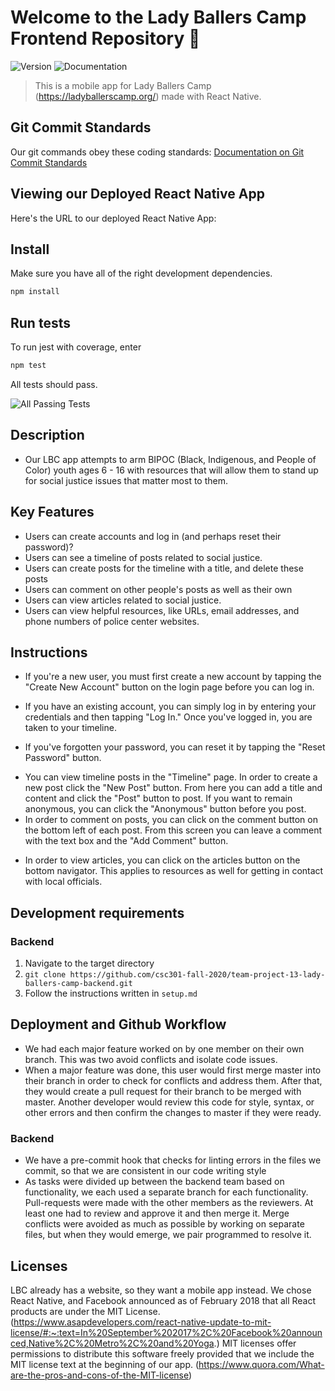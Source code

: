 # Welcome to the Lady Ballers Camp Frontend Repository 👋

<!-- > _Note:_ This document is intended to be relatively short. Be concise and precise. Assume the reader has no prior knowledge of your application and is non-technical. -->

![Version](https://img.shields.io/badge/version-1.0-blue.svg?cacheSeconds=2592000)
![Documentation](https://img.shields.io/badge/documentation-yes-brightgreen.svg)

> This is a mobile app for Lady Ballers Camp (https://ladyballerscamp.org/) made with React Native.

## Git Commit Standards

Our git commands obey these coding standards:
[Documentation on Git Commit Standards](http://karma-runner.github.io/0.10/dev/git-commit-msg.html)

## Viewing our Deployed React Native App

Here's the URL to our deployed React Native App: <!-- ## ✨ [Our Demo](example.com) -->

<!-- (TODO: Insert deployed react native app here) -->

## Install

Make sure you have all of the right development dependencies.

```sh
npm install
```

## Run tests

To run jest with coverage, enter

```sh
npm test
```

All tests should pass. 

![All Passing Tests](https://github.com/csc301-fall-2020/team-project-13-lady-ballers-camp-frontend/blob/README.md/readme_images/all_passing_tests.png)

## Description 
 <!-- * Provide a high-level description of your application and it's value from an end-user's perspective
 * What is the problem you're trying to solve?
 * Is there any context required to understand **why** the application solves this problem? -->

- Our LBC app attempts to arm BIPOC (Black, Indigenous, and People of Color) youth ages 6 - 16 with resources that will allow them to stand up for social justice issues that matter most to them.

## Key Features
 <!-- * Described the key features in the application that the user can access
 * Provide a breakdown or detail for each feature that is most appropriate for your application
 * This section will be used to assess the value of the features built -->

- Users can create accounts and log in (and perhaps reset their password)?
- Users can see a timeline of posts related to social justice.
- Users can create posts for the timeline with a title, and delete these posts 
- Users can comment on other people's posts as well as their own 
- Users can view articles related to social justice.
- Users can view helpful resources, like URLs, email addresses, and phone numbers of police center websites.

## Instructions
 <!-- * Clear instructions for how to use the application from the end-user's perspective
 * How do you access it? Are accounts pre-created or does a user register? Where do you start? etc. 
 * Provide clear steps for using each feature described above
 * This section is critical to testing your application and must be done carefully and thoughtfully -->

- If you're a new user, you must first create a new account by tapping the "Create New Account" button
on the login page before you can log in.

<!-- (TODO: Insert picture of create new account page) -->

- If you have an existing account, you can simply log in by entering your credentials and then tapping
"Log In." Once you've logged in, you are taken to your timeline.

<!-- (TODO: Insert picture of log in page) -->

- If you've forgotten your password, you can reset it by tapping the "Reset Password" button.

<!-- (TODO: Insert picture of password reset page) -->

- You can view timeline posts in the "Timeline" page. In order to create a new post click the "New Post" button. From here you can add a title and content and click the "Post" button to post. If you want to remain anonymous, you can click the "Anonymous" button before you post. 
- In order to comment on posts, you can click on the comment button on the bottom left of each post. From this screen you can leave a comment with the text box and the "Add Comment" button. 

<!-- (TODO: Insert picture of timeline page) -->

- In order to view articles, you can click on the articles button on the bottom navigator. This applies to resources as well for getting in contact with local officials. 
 
 ## Development requirements
 <!-- * If a developer were to set this up on their machine or a remote server, what are the technical requirements (e.g. OS, libraries, etc.)?
 * Briefly describe instructions for setting up and running the application (think a true README). -->
 
 ### Backend 
 1) Navigate to the target directory
 2) ```git clone https://github.com/csc301-fall-2020/team-project-13-lady-ballers-camp-backend.git```
 3) Follow the instructions written in ```setup.md```
 
 ## Deployment and Github Workflow
<!-- Describe your Git / GitHub workflow. Essentially, we want to understand how your team members shares a codebase, avoid conflicts and deploys the application.

 * Be concise, yet precise. For example, "we use pull-requests" is not a precise statement since it leaves too many open questions - Pull-requests from where to where? Who reviews the pull-requests? Who is responsible for merging them? etc.
 * If applicable, specify any naming conventions or standards you decide to adopt.
 * Describe your overall deployment process from writing code to viewing a live applicatioon
 * What deployment tool(s) are you using and how
 * Don't forget to **briefly explain why** you chose this workflow or particular aspects of it! -->
 
 - We had each major feature worked on by one member on their own branch. This was two avoid conflicts and isolate code issues. 
 - When a major feature was done, this user would first merge master into their branch in order to check for conflicts and address them. After that, they would create a pull request for their branch to be merged with master. Another developer would review this code for style, syntax, or other errors and then confirm the changes to master if they were ready.
 
 ### Backend
 - We have a pre-commit hook that checks for linting errors in the files we commit, so that we are consistent in our code writing style 
 - As tasks were divided up between the backend team based on functionality, we each used a separate branch for each functionality. Pull-requests were made with the other members as the reviewers. At least one had to review and approve it and then merge it. Merge conflicts were avoided as much as possible by working on separate files, but when they would emerge, we pair programmed to resolve it. 

 ## Licenses 
 <!-- Keep this section as brief as possible. You may read this [Github article](https://help.github.com/en/github/creating-cloning-and-archiving-repositories/licensing-a-repository) for a start.

 * What type of license will you apply to your codebase?
 * What affect does it have on the development and use of your codebase?
 * Why did you or your partner make this choice? -->

LBC already has a website, so they want a mobile app instead.
We chose React Native, and Facebook announced as of February 2018 that all React products are under the MIT License.
(https://www.asapdevelopers.com/react-native-update-to-mit-license/#:~:text=In%20September%202017%2C%20Facebook%20announced,Native%2C%20Metro%2C%20and%20Yoga.)
MIT licenses offer permissions to distribute this software freely provided that we include the MIT license text at the beginning of our app.
(https://www.quora.com/What-are-the-pros-and-cons-of-the-MIT-license)
